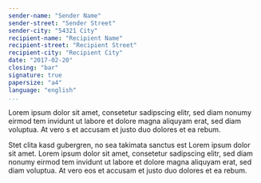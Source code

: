 ```yaml
---
sender-name: "Sender Name"
sender-street: "Sender Street"
sender-city: "54321 City"
recipient-name: "Recipient Name"
recipient-street: "Recipient Street"
recipient-city: "Recipient City"
date: "2017-02-20"
closing: "bar"
signature: true
papersize: "a4"
language: "english"
...
```


Lorem ipsum dolor sit amet, consetetur sadipscing elitr, sed diam nonumy eirmod
tem invidunt ut labore et dolore magna aliquyam erat, sed diam voluptua. At vero
s et accusam et justo duo dolores et ea rebum.

Stet clita kasd gubergren, no sea takimata sanctus est Lorem ipsum dolor sit
amet. Lorem ipsum dolor sit amet, consetetur sadipscing elitr, sed diam nonumy
eirmod tem invidunt ut labore et dolore magna aliquyam erat, sed diam voluptua.
At vero eos et accusam et justo duo dolores et ea rebum.
